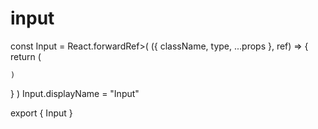 # input

const Input = React.forwardRef>(
  ({ className, type, ...props }, ref) => {
    return (
      
    )
  }
)
Input.displayName = "Input"

export { Input }